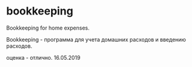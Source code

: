 # bookkeeping
Bookkeeping for home expenses.

Bookkeeping - программа для учета домашних расходов и введению расходов.

оценка - отлично. 16.05.2019
